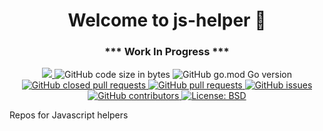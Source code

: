 <h1 align="center">Welcome to js-helper 👋</h1>
<h3 align="center">*** Work In Progress ***</h3>
<p align="center">
  <a href="https://github.com/darijavan/js-helper/commits/master">
    <img src="https://img.shields.io/github/last-commit/darijavan/js-helper.svg" target="_blank" />
  </a>
  <img alt="GitHub code size in bytes" src="https://img.shields.io/github/languages/code-size/darijavan/js-helper">
  <img alt="GitHub go.mod Go version" src="https://img.shields.io/github/go-mod/go-version/darijavan/js-helper">
  <a href="https://github.com/darijavan/js-helper/issues?q=is%3Apr+is%3Aclosed">
    <img alt="GitHub closed pull requests" src="https://img.shields.io/github/issues-pr-closed-raw/darijavan/js-helper"> 
  </a>
  <a href="https://github.com/darijavan/js-helper/pulls">
    <img alt="GitHub pull requests" src="https://img.shields.io/github/issues-pr/darijavan/js-helper">
  </a>
  <a href="https://github.com/darijavan/js-helper/issues">
    <img alt="GitHub issues" src="https://img.shields.io/github/issues/darijavan/js-helper">
  </a>
  <a href="https://github.com/darijavan/js-helper/graphs/contributors">
    <img alt="GitHub contributors" src="https://img.shields.io/github/contributors/darijavan/js-helper">
  </a>
  <a href="https://github.com/darijavan/js-helper/blob/master/LICENSE">
    <img alt="License: BSD" src="https://img.shields.io/badge/license-MIT-green.svg" target="_blank" />
  </a>
</p>
Repos for Javascript helpers
